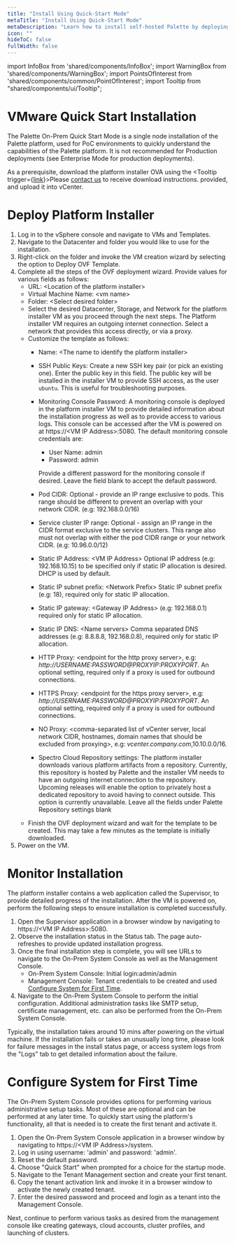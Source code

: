 ```yaml
---
title: "Install Using Quick-Start Mode"
metaTitle: "Install Using Quick-Start Mode"
metaDescription: "Learn how to install self-hosted Palette by deploying a single node instance."
icon: ""
hideToC: false
fullWidth: false
---
```


import InfoBox from 'shared/components/InfoBox';
import WarningBox from 'shared/components/WarningBox';
import PointsOfInterest from 'shared/components/common/PointOfInterest';
import Tooltip from "shared/components/ui/Tooltip";

# VMware Quick Start Installation

The Palette On-Prem Quick Start Mode is a single node installation of the Palette platform, used for PoC environments to quickly understand the capabilities of the Palette platform. It is not recommended for Production deployments (see Enterprise Mode for production deployments).

As a prerequisite, download the platform installer OVA using the <Tooltip trigger={<u>link</u>}>Please <a href="https://www.spectrocloud.com/contact/">contact us</a> to receive download instructions.</Tooltip> provided, and upload it into vCenter.

# Deploy Platform Installer

1. Log in to the vSphere console and navigate to VMs and Templates.
2. Navigate to the Datacenter and folder you would like to use for the installation.
3. Right-click on the folder and invoke the VM creation wizard by selecting the option to Deploy OVF Template.
4. Complete all the steps of the OVF deployment wizard. Provide values for various fields as follows:
    * URL: &lt;Location of the platform installer&gt;
    * Virtual Machine Name: &lt;vm name&gt;
    * Folder: &lt;Select desired folder&gt;
    * Select the desired Datacenter, Storage, and Network for the platform installer VM as you proceed through the next steps. The Platform installer VM requires an outgoing internet connection. Select a network that provides this access directly, or via a proxy.
    * Customize the template as follows:
        * Name: &lt;The name to identify the platform installer&gt;
        * SSH Public Keys: Create a new SSH key pair (or pick an existing one). Enter the public key in this field. The public key will be installed in the installer VM to provide SSH access, as the user `ubuntu`. This is useful for troubleshooting purposes.
        * Monitoring Console Password: A monitoring console is deployed in the platform installer VM to provide detailed information about the installation progress as well as to provide access to various logs. This console can be accessed after the VM is powered on at https://&lt;VM IP Address&gt;:5080. The default monitoring console credentials are:

            * User Name: admin
            * Password: admin

            Provide a different password for the monitoring console if desired. Leave the field blank to accept the default password.
        * Pod CIDR: Optional - provide an IP range exclusive to pods. This range should be different to prevent an overlap with your network CIDR. (e.g: 192.168.0.0/16)
        * Service cluster IP range: Optional - assign an IP range in the CIDR format exclusive to the service clusters. This range also must not overlap with either the pod CIDR range or your network CIDR. (e.g: 10.96.0.0/12)
        * Static IP Address: &lt;VM IP Address&gt; Optional IP address (e.g: 192.168.10.15) to be specified only if static IP allocation is desired. DHCP is used by default.
        * Static IP subnet prefix: &lt;Network Prefix&gt; Static IP subnet prefix (e.g: 18), required only for static IP allocation.
        * Static IP gateway: &lt;Gateway IP Address&gt; (e.g: 192.168.0.1) required only for static IP allocation.
        * Static IP DNS: &lt;Name servers&gt; Comma separated DNS addresses (e.g: 8.8.8.8, 192.168.0.8), required only for static IP allocation.
        * HTTP Proxy: &lt;endpoint for the http proxy server&gt;, e.g: _http://USERNAME:PASSWORD@PROXYIP:PROXYPORT_.  An optional setting, required only if a proxy is used for outbound connections.
        * HTTPS Proxy: &lt;endpoint for the https proxy server&gt;, e.g: _http://USERNAME:PASSWORD@PROXYIP:PROXYPORT_.   An optional setting, required only if a proxy is used for outbound connections.
        * NO Proxy: &lt;comma-separated list of vCenter server, local network CIDR, hostnames, domain names that should be excluded from proxying&gt;, e.g: _vcenter.company.com_,10.10.0.0/16.
        * Spectro Cloud Repository settings: The platform installer downloads various platform artifacts from a repository. Currently, this repository is hosted by Palette and the installer VM needs to have an outgoing internet connection to the repository. Upcoming releases will enable the option to privately host a dedicated repository to avoid having to connect outside. This option is currently unavailable. Leave all the fields under Palette Repository settings blank
    * Finish the OVF deployment wizard and wait for the template to be created. This may take a few minutes as the template is initially downloaded.
5. Power on the VM.

# Monitor Installation

The platform installer contains a web application called the Supervisor, to provide detailed progress of the installation. After the VM is powered on, perform the following steps to ensure installation is completed successfully.

1. Open the Supervisor application in a browser window by navigating to https://&lt;VM IP Address&gt;:5080.
2. Observe the installation status in the Status tab. The page auto-refreshes to provide updated installation progress.
3. Once the final installation step is complete, you will see URLs to navigate to the On-Prem System Console as well as the Management Console.
	* On-Prem System Console: Initial login:admin/admin
	* Management Console: Tenant credentials to be created and used [Configure System for First Time](./#configuresystemforfirsttime).		
4. Navigate to the On-Prem System Console to perform the initial configuration. Additional administration tasks like SMTP setup, certificate management, etc. can also be performed from the On-Prem System Console.

<InfoBox>
Typically, the installation takes around 10 mins after powering on the virtual machine. If the installation fails or takes an unusually long time, please look for failure messages in the install status page, or access system logs from the "Logs" tab to get detailed information about the failure.
</InfoBox>

# Configure System for First Time

The On-Prem System Console provides options for performing various administrative setup tasks. Most of these are optional and can be performed at any later time. To quickly start using the platform's functionality, all that is needed is to create the first tenant and activate it.

1. Open the On-Prem System Console application in a browser window by navigating to https://&lt;VM IP Address&gt;/system.
2. Log in using username: 'admin' and password: 'admin'.
3. Reset the default password.
4. Choose "Quick Start" when prompted for a choice for the startup mode.
5. Navigate to the Tenant Management section and create your first tenant.
6. Copy the tenant activation link and invoke it in a browser window to activate the newly created tenant.
7. Enter the desired password and proceed and login as a tenant into the Management Console.

Next, continue to perform various tasks as desired from the management console like creating gateways, cloud accounts, cluster profiles, and launching of clusters.
